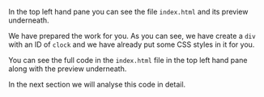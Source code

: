 In the top left hand pane you can see the file `index.html` and its preview underneath.

We have prepared the work for you. As you can see, we have create a `div` with an ID of `clock` and we have already put some CSS styles in it for you.

You can see the full code in the `index.html` file in the top left hand pane along with the preview underneath.

In the next section we will analyse this code in detail.
